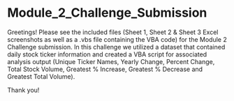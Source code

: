 # Module_2_Challenge_Submission

Greetings! Please see the included files (Sheet 1, Sheet 2 & Sheet 3 Excel screenshots as well as a .vbs file containing the VBA code) for the Module 2 Challenge submission. In this challenge we utilized a dataset that contained daily stock ticker information and created a VBA script for associated analysis output (Unique Ticker Names, Yearly Change, Percent Change, Total Stock Volume, Greatest % Increase, Greatest % Decrease and Greatest Total Volume).

Thank you!

